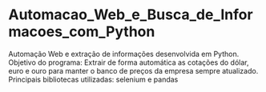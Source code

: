 # Automacao_Web_e_Busca_de_Informacoes_com_Python
 Automação Web e extração de informações desenvolvida em Python. Objetivo do programa: Extrair de forma automática as cotações do dólar, euro e ouro para manter o banco de preços da empresa sempre atualizado. Principais bibliotecas utilizadas: selenium e pandas 

